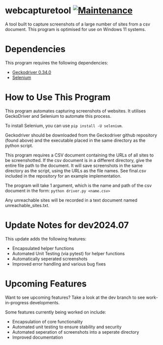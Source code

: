 # webcapturetool [![Maintenance](https://img.shields.io/badge/Maintained%3F-yes-green.svg)](https://github.com/wyattshanahan/webcapturetool/graphs/commit-activity)
A tool built to capture screenshots of a large number of sites from a csv document.
This program is optimised for use on Windows 11 systems.

# Dependencies
This program requires the following dependencies:
- [Geckodriver 0.34.0](https://github.com/mozilla/geckodriver/releases/tag/v0.34.0)
- [Selenium](https://github.com/SeleniumHQ/selenium)

# How to Use This Program
This program automates capturing screenshots of websites. It utilises GeckoDriver and Selenium to automate this process.

To install Selenium, you can use ``pip install -U selenium``.

Geckodriver should be downloaded from the Geckodriver github repository (found above) and the executable placed in the same directory as the python script.

This program requires a CSV document containing the URLs of all sites to be screenshotted. If the csv document is in a different directory, give the entire file path to the document.
It will save screenshots in the same directory as the script, using the URLs as the file names. See final.csv included in the repository for an example implementation.

The program will take 1 argument, which is the name and path of the csv document in the form:
``python driver.py <name.csv>``

Any unreachable sites will be recorded in a text document named unreachable_sites.txt.

# Update Notes for dev2024.07
This update adds the following features:
- Encapsulated helper functions
- Automated Unit Testing (via pytest) for helper functions
- Automatically seperated screenshots
- Improved error handling and various bug fixes

# Upcoming Features

Want to see upcoming features? Take a look at the dev branch to see work-in-progress developments. 

Some features currently being worked on include:
- Encapsulation of core functionality
- Automated unit testing to ensure stability and security
- Automated seperation of screenshots into a seperate directory
- Improved documentation
